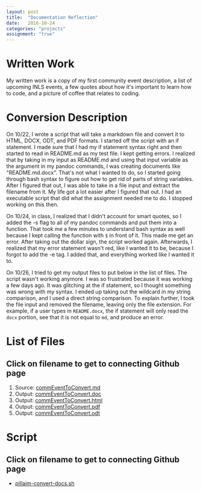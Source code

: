```yaml
---
layout: post
title:  "Documentation Reflection"
date:   2016-10-24
categories: "projects"
assignment: "true"
---
```


# Written Work
My written work is a copy of my first community event description, a list of upcoming INLS events, a few quotes about how it's important to learn how to code, and a picture of coffee that relates to coding.

# Conversion Description
On 10/22, I wrote a script that will take a markdown file and convert it to HTML, DOCX, ODT, and PDF formats. I started off the script with an if statement. I made sure that I had my if statement syntax right and then started to read in README.md as my test file. I kept getting errors. I realized that by taking in my input as README.md and using that input variable as the argument in my pandoc commands, I was creating documents like "README.md.docx". That's not what I wanted to do, so I started going through bash syntax to figure out how to get rid of parts of string variables. After I figured that out, I was able to take in a file input and extract the filename from it. My life got a lot easier after I figured that out. I had an executable script that did what the assignment needed me to do. I stopped working on this then.

On 10/24, in class, I realized that I didn't account for smart quotes, so I added the -s flag to all of my pandoc commands and put them into a function. That took me a few minutes to understand bash syntax as well because I kept calling the function with `$` in front of it. This made me get an error. After taking out the dollar sign, the script worked again. Afterwards, I realized that my error statement wasn't red, like I wanted it to be, because I forgot to add the -e tag. I added that, and everything worked like I wanted it to.

On 10/26, I tried to get my output files to put below in the list of files. The script wasn't working anymore. I was so frustrated because it was working a few days ago. It was glitching at the if statement, so I thought something was wrong with my syntax. I ended up taking out the wildcard in my string comparison, and I used a direct string comparison. To explain further, I took the file input and removed the filename, leaving only the file extension. For example, if a user types in `README.docx`, the if statement will only read the `docx` portion, see that it is not equal to `md`, and produce an error.

# List of Files
## Click on filename to get to connecting Github page
1. Source: [commEventToConvert.md](https://github.com/inls161/assignment-3-pillaim/blob/5489558d33704c6939ae7f7e14aabb87a551fa24/commEventToConvert.md)
2. Output: [commEventToConvert.doc](https://github.com/inls161/assignment-3-pillaim/blob/ff8f2b6276999f290f9d28cdcff8a157bdac905b/commEventToConvert.docx)
3. Output: [commEventToConvert.html](https://github.com/inls161/assignment-3-pillaim/blob/ff8f2b6276999f290f9d28cdcff8a157bdac905b/commEventToConvert.html)
4. Output: [commEventToConvert.pdf](https://github.com/inls161/assignment-3-pillaim/blob/ff8f2b6276999f290f9d28cdcff8a157bdac905b/commEventToConvert.pdf)
5. Output: [commEventToConvert.odt](https://github.com/inls161/assignment-3-pillaim/blob/ff8f2b6276999f290f9d28cdcff8a157bdac905b/commEventToConvert.odt)

# Script
## Click on filename to get to connecting Github page
- [pillaim-convert-docs.sh](https://github.com/inls161/assignment-3-pillaim/commit/0309cab0863296de9a3d723c25887657d20b82d0)

